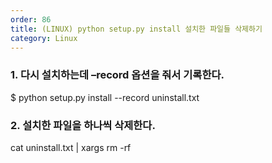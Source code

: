 ```yaml
---   
order: 86   
title: (LINUX) python setup.py install 설치한 파일들 삭제하기   
category: Linux   
---   
```

   
### 1. 다시 설치하는데 –record 옵션을 줘서 기록한다.   
$ python setup.py install --record uninstall.txt   
### 2. 설치한 파일을 하나씩 삭제한다.   
cat uninstall.txt | xargs rm -rf   
